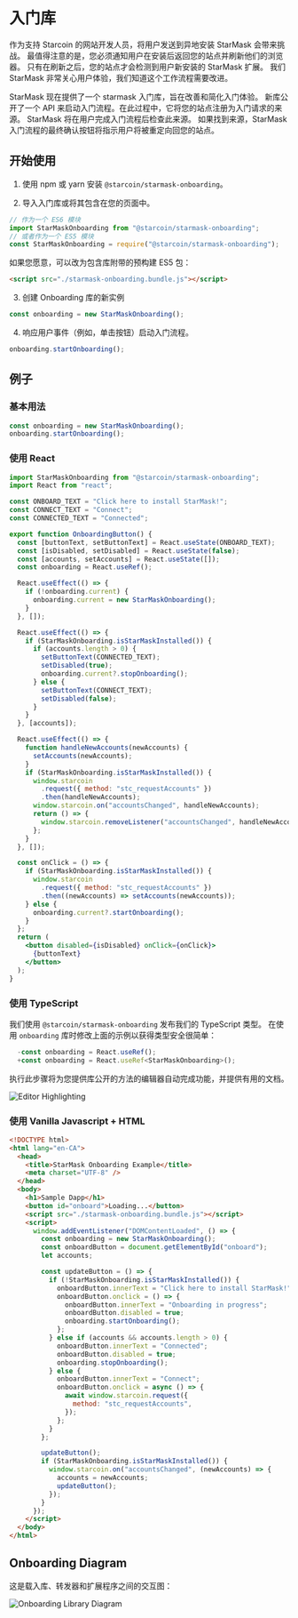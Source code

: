 # 入门库

作为支持 Starcoin 的网站开发人员，将用户发送到异地安装 StarMask 会带来挑战。
最值得注意的是，您必须通知用户在安装后返回您的站点并刷新他们的浏览器。
只有在刷新之后，您的站点才会检测到用户新安装的 StarMask 扩展。
我们 StarMask 非常关心用户体验，我们知道这个工作流程需要改进。

StarMask 现在提供了一个 starmask 入门库，旨在改善和简化入门体验。
新库公开了一个 API 来启动入门流程。在此过程中，它将您的站点注册为入门请求的来源。
StarMask 将在用户完成入门流程后检查此来源。
如果找到来源，StarMask 入门流程的最终确认按钮将指示用户将被重定向回您的站点。

## 开始使用

1. 使用 npm 或 yarn 安装 `@starcoin/starmask-onboarding`。

2. 导入入门库或将其包含在您的页面中。

```javascript
// 作为一个 ES6 模块
import StarMaskOnboarding from "@starcoin/starmask-onboarding";
// 或者作为一个 ES5 模块
const StarMaskOnboarding = require("@starcoin/starmask-onboarding");
```

如果您愿意，可以改为包含库附带的预构建 ES5 包：

```html
<script src="./starmask-onboarding.bundle.js"></script>
```

3. 创建 Onboarding 库的新实例

```javascript
const onboarding = new StarMaskOnboarding();
```

4. 响应用户事件（例如，单击按钮）启动入门流程。

```javascript
onboarding.startOnboarding();
```

## 例子

### 基本用法

```javascript
const onboarding = new StarMaskOnboarding();
onboarding.startOnboarding();
```

### 使用 React

```jsx
import StarMaskOnboarding from "@starcoin/starmask-onboarding";
import React from "react";

const ONBOARD_TEXT = "Click here to install StarMask!";
const CONNECT_TEXT = "Connect";
const CONNECTED_TEXT = "Connected";

export function OnboardingButton() {
  const [buttonText, setButtonText] = React.useState(ONBOARD_TEXT);
  const [isDisabled, setDisabled] = React.useState(false);
  const [accounts, setAccounts] = React.useState([]);
  const onboarding = React.useRef();

  React.useEffect(() => {
    if (!onboarding.current) {
      onboarding.current = new StarMaskOnboarding();
    }
  }, []);

  React.useEffect(() => {
    if (StarMaskOnboarding.isStarMaskInstalled()) {
      if (accounts.length > 0) {
        setButtonText(CONNECTED_TEXT);
        setDisabled(true);
        onboarding.current?.stopOnboarding();
      } else {
        setButtonText(CONNECT_TEXT);
        setDisabled(false);
      }
    }
  }, [accounts]);

  React.useEffect(() => {
    function handleNewAccounts(newAccounts) {
      setAccounts(newAccounts);
    }
    if (StarMaskOnboarding.isStarMaskInstalled()) {
      window.starcoin
        .request({ method: "stc_requestAccounts" })
        .then(handleNewAccounts);
      window.starcoin.on("accountsChanged", handleNewAccounts);
      return () => {
        window.starcoin.removeListener("accountsChanged", handleNewAccounts);
      };
    }
  }, []);

  const onClick = () => {
    if (StarMaskOnboarding.isStarMaskInstalled()) {
      window.starcoin
        .request({ method: "stc_requestAccounts" })
        .then((newAccounts) => setAccounts(newAccounts));
    } else {
      onboarding.current?.startOnboarding();
    }
  };
  return (
    <button disabled={isDisabled} onClick={onClick}>
      {buttonText}
    </button>
  );
}
```

### 使用 TypeScript

我们使用 `@starcoin/starmask-onboarding` 发布我们的 TypeScript 类型。
在使用 `onboarding` 库时修改上面的示例以获得类型安全很简单：

```jsx
  -const onboarding = React.useRef();
  +const onboarding = React.useRef<StarMaskOnboarding>();
```

执行此步骤将为您提供库公开的方法的编辑器自动完成功能，并提供有用的文档。

![Editor Highlighting](../../../../../../static/img/onboarding-library-1.png)

### 使用 Vanilla Javascript + HTML

```html
<!DOCTYPE html>
<html lang="en-CA">
  <head>
    <title>StarMask Onboarding Example</title>
    <meta charset="UTF-8" />
  </head>
  <body>
    <h1>Sample Dapp</h1>
    <button id="onboard">Loading...</button>
    <script src="./starmask-onboarding.bundle.js"></script>
    <script>
      window.addEventListener("DOMContentLoaded", () => {
        const onboarding = new StarMaskOnboarding();
        const onboardButton = document.getElementById("onboard");
        let accounts;

        const updateButton = () => {
          if (!StarMaskOnboarding.isStarMaskInstalled()) {
            onboardButton.innerText = "Click here to install StarMask!";
            onboardButton.onclick = () => {
              onboardButton.innerText = "Onboarding in progress";
              onboardButton.disabled = true;
              onboarding.startOnboarding();
            };
          } else if (accounts && accounts.length > 0) {
            onboardButton.innerText = "Connected";
            onboardButton.disabled = true;
            onboarding.stopOnboarding();
          } else {
            onboardButton.innerText = "Connect";
            onboardButton.onclick = async () => {
              await window.starcoin.request({
                method: "stc_requestAccounts",
              });
            };
          }
        };

        updateButton();
        if (StarMaskOnboarding.isStarMaskInstalled()) {
          window.starcoin.on("accountsChanged", (newAccounts) => {
            accounts = newAccounts;
            updateButton();
          });
        }
      });
    </script>
  </body>
</html>
```

## Onboarding Diagram

这是载入库、转发器和扩展程序之间的交互图：

![Onboarding Library Diagram](../../../../../../static/img/onboarding-diagram.png)
